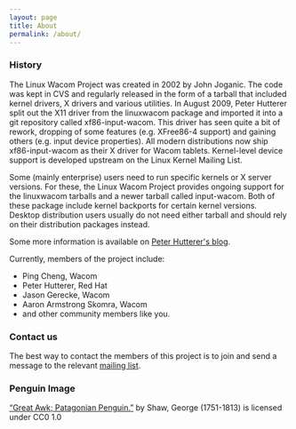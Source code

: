 ```yaml
---
layout: page
title: About
permalink: /about/
---
```


### History

The Linux Wacom Project was created in 2002 by John Joganic. The code was kept in CVS and regularly released in the form of a tarball that included kernel drivers, X drivers and various utilities. In August 2009, Peter Hutterer split out the X11 driver from the linuxwacom package and imported it into a git repository called xf86-input-wacom. This driver has seen quite a bit of rework, dropping of some features (e.g. XFree86-4 support) and gaining others (e.g. input device properties). All modern distributions now ship xf86-input-wacom as their X driver for Wacom tablets. Kernel-level device support is developed upstream on the Linux Kernel Mailing List.

Some (mainly enterprise) users need to run specific kernels or X server versions. For these, the Linux Wacom Project provides ongoing support for the linuxwacom tarballs and a newer tarball called input-wacom. Both of these package include kernel backports for certain kernel versions. Desktop distribution users usually do not need either tarball and should rely on their distribution packages instead. 

Some more information is available on [Peter Hutterer's blog](http://who-t.blogspot.com/2010/09/wacom-support-in-linux.html).

Currently, members of the project include:

* Ping Cheng, Wacom
* Peter Hutterer, Red Hat
* Jason Gerecke, Wacom
* Aaron Armstrong Skomra, Wacom
* and other community members like you.

### Contact us

The best way to contact the members of this project is to join and send a message to the relevant  [mailing list](https://github.com/linuxwacom/input-wacom/wiki/Mailing-lists-and-Support).

### Penguin Image

[“Great Awk; Patagonian Penguin.”](http://digitalcollections.nypl.org/items/a3915130-c6b7-012f-d5a8-58d385a7bc34) by Shaw, George (1751-1813) is licensed under CC0 1.0 
